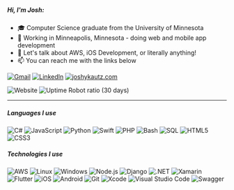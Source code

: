 ##### Hi, I'm Josh:

-   :mortar_board: Computer Science graduate from the University of Minnesota
-   :money_with_wings: Working in Minneapolis, Minnesota - doing web and mobile app development
-   :speech_balloon: Let's talk about AWS, iOS Development, or literally anything!
-   :mailbox: You can reach me with the links below

[![Gmail](https://img.shields.io/badge/-GMAIL-D14836?style=for-the-badge&logo=gmail&logoColor=white)](mailto:kautz035@umn.edu)
[![LinkedIn](https://img.shields.io/badge/-LINKEDIN-0077B5?style=for-the-badge&logo=linkedin&logoColor=white)](https://www.linkedin.com/in/joshykautz/)
[![joshykautz.com](https://img.shields.io/badge/-JOSHYKAUTZ.COM-000000?style=for-the-badge&logo=html5&logoColor=white)](http://www.joshykautz.com/)

![Website](https://img.shields.io/website?url=http%3A%2F%2Fjoshykautz.com)
![Uptime Robot ratio (30 days)](https://img.shields.io/uptimerobot/ratio/m785633105-d41787b690c86b54a538344e)

-----------------------

##### Languages I use

![C#](https://img.shields.io/badge/-C%23-000000?style=flat&logo=c-sharp)
![JavaScript](https://img.shields.io/badge/-JavaScript-000000?style=flat&logo=javascript)
![Python](https://img.shields.io/badge/-Python-000000?style=flat&logo=python)
![Swift](https://img.shields.io/badge/-Swift-000000?style=flat&logo=swift)
![PHP](https://img.shields.io/badge/-PHP-000000?style=flat&logo=php)
![Bash](https://img.shields.io/badge/-Bash-000000?style=flat&logo=gnu-bash)
![SQL](https://img.shields.io/badge/-SQL-000000?style=flat&logo=postgresql)
![HTML5](https://img.shields.io/badge/-HTML5-000000?style=flat&logo=html5)
![CSS3](https://img.shields.io/badge/-CSS3-000000?style=flat&logo=css3)

##### Technologies I use

![AWS](https://img.shields.io/badge/-AWS-333333?style=flat&logo=amazon-aws)
![Linux](https://img.shields.io/badge/-Linux-333333?style=flat&logo=linux)
![Windows](https://img.shields.io/badge/-Windows-333333?style=flat&logo=windows)
![Node.js](https://img.shields.io/badge/-Node.js-333333?style=flat&logo=node.js)
![Django](https://img.shields.io/badge/-Django-333333?style=flat&logo=django)
![.NET](https://img.shields.io/badge/-.NET-333333?style=flat&logo=.net)
![Xamarin](https://img.shields.io/badge/-Xamarin-333333?style=flat&logo=Xamarin)
![Flutter](https://img.shields.io/badge/-Flutter-333333?style=flat&logo=Flutter)
![iOS](https://img.shields.io/badge/-iOS-333333?style=flat&logo=ios)
![Android](https://img.shields.io/badge/-Android-333333?style=flat&logo=android)
![Git](https://img.shields.io/badge/-Git-333333?style=flat&logo=git)
![Xcode](https://img.shields.io/badge/-Xcode-333333?style=flat&logo=xcode)
![Visual Studio Code](https://img.shields.io/badge/-Visual%20Studio%20Code-333333?style=flat&logo=visual-studio-code)
![Swagger](https://img.shields.io/badge/-Swagger-333333?style=flat&logo=swagger)
